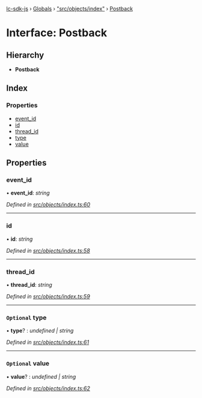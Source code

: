 [lc-sdk-js](../README.md) › [Globals](../globals.md) › ["src/objects/index"](../modules/_src_objects_index_.md) › [Postback](_src_objects_index_.postback.md)

# Interface: Postback

## Hierarchy

* **Postback**

## Index

### Properties

* [event_id](_src_objects_index_.postback.md#event_id)
* [id](_src_objects_index_.postback.md#id)
* [thread_id](_src_objects_index_.postback.md#thread_id)
* [type](_src_objects_index_.postback.md#optional-type)
* [value](_src_objects_index_.postback.md#optional-value)

## Properties

###  event_id

• **event_id**: *string*

*Defined in [src/objects/index.ts:60](https://github.com/livechat/lc-sdk-js/blob/5281c0a/src/objects/index.ts#L60)*

___

###  id

• **id**: *string*

*Defined in [src/objects/index.ts:58](https://github.com/livechat/lc-sdk-js/blob/5281c0a/src/objects/index.ts#L58)*

___

###  thread_id

• **thread_id**: *string*

*Defined in [src/objects/index.ts:59](https://github.com/livechat/lc-sdk-js/blob/5281c0a/src/objects/index.ts#L59)*

___

### `Optional` type

• **type**? : *undefined | string*

*Defined in [src/objects/index.ts:61](https://github.com/livechat/lc-sdk-js/blob/5281c0a/src/objects/index.ts#L61)*

___

### `Optional` value

• **value**? : *undefined | string*

*Defined in [src/objects/index.ts:62](https://github.com/livechat/lc-sdk-js/blob/5281c0a/src/objects/index.ts#L62)*
